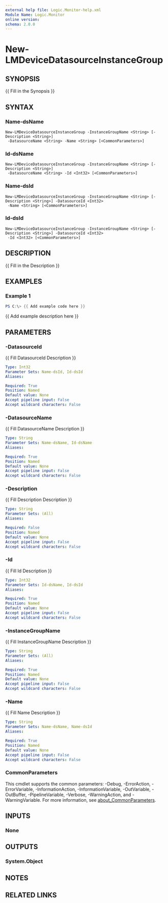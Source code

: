 ```yaml
---
external help file: Logic.Monitor-help.xml
Module Name: Logic.Monitor
online version:
schema: 2.0.0
---
```


# New-LMDeviceDatasourceInstanceGroup

## SYNOPSIS
{{ Fill in the Synopsis }}

## SYNTAX

### Name-dsName
```
New-LMDeviceDatasourceInstanceGroup -InstanceGroupName <String> [-Description <String>]
 -DatasourceName <String> -Name <String> [<CommonParameters>]
```

### Id-dsName
```
New-LMDeviceDatasourceInstanceGroup -InstanceGroupName <String> [-Description <String>]
 -DatasourceName <String> -Id <Int32> [<CommonParameters>]
```

### Name-dsId
```
New-LMDeviceDatasourceInstanceGroup -InstanceGroupName <String> [-Description <String>] -DatasourceId <Int32>
 -Name <String> [<CommonParameters>]
```

### Id-dsId
```
New-LMDeviceDatasourceInstanceGroup -InstanceGroupName <String> [-Description <String>] -DatasourceId <Int32>
 -Id <Int32> [<CommonParameters>]
```

## DESCRIPTION
{{ Fill in the Description }}

## EXAMPLES

### Example 1
```powershell
PS C:\> {{ Add example code here }}
```

{{ Add example description here }}

## PARAMETERS

### -DatasourceId
{{ Fill DatasourceId Description }}

```yaml
Type: Int32
Parameter Sets: Name-dsId, Id-dsId
Aliases:

Required: True
Position: Named
Default value: None
Accept pipeline input: False
Accept wildcard characters: False
```

### -DatasourceName
{{ Fill DatasourceName Description }}

```yaml
Type: String
Parameter Sets: Name-dsName, Id-dsName
Aliases:

Required: True
Position: Named
Default value: None
Accept pipeline input: False
Accept wildcard characters: False
```

### -Description
{{ Fill Description Description }}

```yaml
Type: String
Parameter Sets: (All)
Aliases:

Required: False
Position: Named
Default value: None
Accept pipeline input: False
Accept wildcard characters: False
```

### -Id
{{ Fill Id Description }}

```yaml
Type: Int32
Parameter Sets: Id-dsName, Id-dsId
Aliases:

Required: True
Position: Named
Default value: None
Accept pipeline input: False
Accept wildcard characters: False
```

### -InstanceGroupName
{{ Fill InstanceGroupName Description }}

```yaml
Type: String
Parameter Sets: (All)
Aliases:

Required: True
Position: Named
Default value: None
Accept pipeline input: False
Accept wildcard characters: False
```

### -Name
{{ Fill Name Description }}

```yaml
Type: String
Parameter Sets: Name-dsName, Name-dsId
Aliases:

Required: True
Position: Named
Default value: None
Accept pipeline input: False
Accept wildcard characters: False
```

### CommonParameters
This cmdlet supports the common parameters: -Debug, -ErrorAction, -ErrorVariable, -InformationAction, -InformationVariable, -OutVariable, -OutBuffer, -PipelineVariable, -Verbose, -WarningAction, and -WarningVariable. For more information, see [about_CommonParameters](http://go.microsoft.com/fwlink/?LinkID=113216).

## INPUTS

### None
## OUTPUTS

### System.Object
## NOTES

## RELATED LINKS
